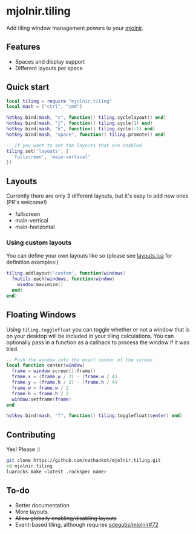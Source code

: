 # mjolnir.tiling

Add tiling window management powers to your [mjolnir][mjolnir].

## Features

* Spaces and display support
* Different layouts per space

## Quick start

```lua
local tiling = require "mjolnir.tiling"
local mash = {"ctrl", "cmd"}

hotkey.bind(mash, "c", function() tiling.cyclelayout() end)
hotkey.bind(mash, "j", function() tiling.cycle(1) end)
hotkey.bind(mash, "k", function() tiling.cycle(-1) end)
hotkey.bind(mash, "space", function() tiling.promote() end)

-- If you want to set the layouts that are enabled
tiling.set('layouts', {
  'fullscreen', 'main-vertical'
})
```

## Layouts

Currently there are only 3 different layouts, but it's easy to add new ones (PR's welcome!)

* fullscreen
* main-vertical
* main-horizontal

### Using custom layouts

You can define your own layouts like so (please see [layouts.lua](/layouts.lua) for definition examples:)

```lua
tiling.addlayout('custom', function(windows)
  fnutils.each(windows, function(window)
    window:maximize()
  end)
end)
```

## Floating Windows

Using `tiling.togglefloat` you can toggle whether or not a window that is on your desktop will be
included in your tiling calculations. You can optionally pass in a function as a callback to process
the window if it was tiled.

```lua
-- Push the window into the exact center of the screen
local function center(window)
  frame = window:screen():frame()
  frame.x = (frame.w / 2) - (frame.w / 4)
  frame.y = (frame.h / 2) - (frame.h / 4)
  frame.w = frame.w / 2
  frame.h = frame.h / 2
  window:setframe(frame)
end

hotkey.bind(mash, "f", function() tiling.togglefloat(center) end)
```

## Contributing

Yes! Please :)

```sh
git clone https://github.com/nathankot/mjolnir.tiling.git
cd mjolnir.tiling
luarocks make <latest .rockspec name>
```

## To-do

* Better documentation
* More layouts
* ~~Allow globally enabling/disabling layouts~~
* Event-based tiling, although requires [sdegutis/mjolnir#72][72]

[mjolnir]: https://github.com/sdegutis/mjolnir
[72]: https://github.com/sdegutis/mjolnir/issues/72
